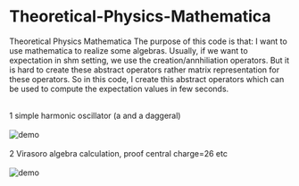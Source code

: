 # Theoretical-Physics-Mathematica
Theoretical Physics Mathematica 
The purpose of this code is that: I want to use mathematica to realize some algebras. Usually, if we want to expectation in shm setting, we use
the creation/annhiliation operators. But it is hard to create these abstract operators rather matrix representation for these operators.
So in this code, I create this abstract operators which can be used to compute the expectation values in few seconds. <br>  <br>

1 simple harmonic oscillator (a and a daggeral) <br>  <br>
![demo](https://github.com/ericntunctu/Theoretical-Physics-Mathematica/blob/master/sho.png)<br>  <br>
2 Virasoro algebra calculation, proof central charge=26 etc <br>  <br>
![demo](https://github.com/ericntunctu/Theoretical-Physics-Mathematica/blob/master/vir.png)
